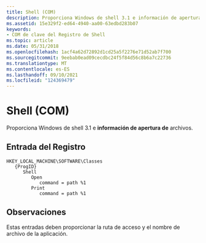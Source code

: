 ```yaml
---
title: Shell (COM)
description: Proporciona Windows de shell 3.1 e información de apertura de archivos.
ms.assetid: 15e329f2-ed64-4940-aa00-63edbd283b07
keywords:
- COM de clave del Registro de Shell
ms.topic: article
ms.date: 05/31/2018
ms.openlocfilehash: 1acf4a62d72892d1cd25a5f2276e71d52ab7f700
ms.sourcegitcommit: 9eebab0ead09cecdbc24f5f84d56c8b6a7c22736
ms.translationtype: MT
ms.contentlocale: es-ES
ms.lasthandoff: 09/10/2021
ms.locfileid: "124369479"
---
```

# <a name="shell-com"></a>Shell (COM)

Proporciona Windows de shell 3.1 e **información de apertura de** archivos.

## <a name="registry-entry"></a>Entrada del Registro

```
HKEY_LOCAL_MACHINE\SOFTWARE\Classes
   {ProgID}
      Shell
         Open
            command = path %1
         Print
            command = path %1
```

## <a name="remarks"></a>Observaciones

Estas entradas deben proporcionar la ruta de acceso y el nombre de archivo de la aplicación.

 

 




